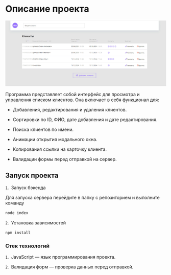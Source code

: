 # Описание проекта
![clientd_list Preview](frontend/img/client_list_preview.jpg)

Программа представляет собой интерфейс для просмотра и управления списком клиентов. Она включает в себя функционал для:

+ Добавления, редактирования и удаления клиентов.

+  Сортировки по ID, ФИО, дате добавления и дате редактирования.

+ Поиска клиентов по имени.

+ Анимации открытия модального окна.

+ Копирования ссылки на карточку клиента.

+ Валидации формы перед отправкой на сервер.

## Запуск проекта
`1.` Запуск бэкенда

Для запуска сервера перейдите в папку с репозиторием и выполните команду
```bash 
node index
```

`2.` Установка зависимостей
```bash
npm install
```


### Стек технологий

`1.` JavaScript — язык программирования проекта.

`2.` Валидация форм — проверка данных перед отправкой.
